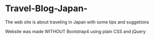# Travel-Blog-Japan-
The web site is about traveling in Japan with some tips and suggetions 

Website was made WITHOUT Bootstrap4 using plain CSS and jQuery
